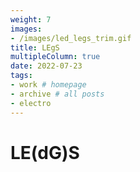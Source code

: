 ```yaml
---
weight: 7
images:
- /images/led_legs_trim.gif
title: LEgS
multipleColumn: true
date: 2022-07-23
tags:
- work # homepage
- archive # all posts
- electro
---
```


# LE(dG)S